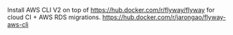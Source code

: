 Install AWS CLI V2 on top of https://hub.docker.com/r/flyway/flyway for cloud CI + AWS RDS migrations.
https://hub.docker.com/r/jarongao/flyway-aws-cli
